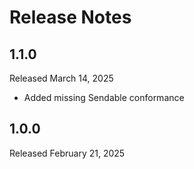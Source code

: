 Release Notes
=============

## 1.1.0

Released March 14, 2025

- Added missing Sendable conformance

## 1.0.0

Released February 21, 2025
